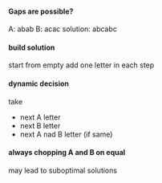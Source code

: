 #### Gaps are possible?
A: abab
B: acac
solution:
abcabc

#### build solution
start from empty
add one letter in each step

#### dynamic decision
take
- next A letter
- next B letter
- next A nad B letter (if same)

#### always chopping A and B on equal
may lead to suboptimal solutions


